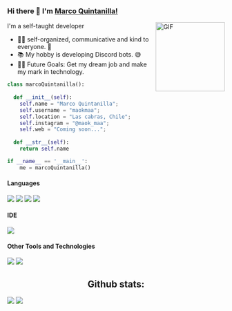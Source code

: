 ### Hi there 👋 I'm [Marco Quintanilla!](https://github.com/Danushka2/Danushka2/)

<img align="right" alt="GIF" height="160px" src="https://github.com/7oSkaaa/7oSkaaa/blob/main/Images/about_me.gif?raw=true" />

 I'm a self-taught developer

- 👨‍💻 self-organized, communicative and kind to everyone. 🦾
- 📚 My hobby is developing Discord bots. 😅
- 💪🏼 Future Goals: Get my dream job and make my mark in technology.

```python
class marcoQuintanilla():
    
  def __init__(self):
    self.name = "Marco Quintanilla";
    self.username = "maokmaa";
    self.location = "Las cabras, Chile";
    self.instagram = "@maok_maa";
    self.web = "Coming soon...";
  
  def __str__(self):
    return self.name

if __name__ == '__main__':
    me = marcoQuintanilla()
```
<h4> Languages </h4>
<span> 
  <img src="https://img.shields.io/badge/HTML5-E34F26?style=for-the-badge&logo=html5&logoColor=white">
  <img src="https://img.shields.io/badge/CSS3-1572B6?style=for-the-badge&logo=css3&logoColor=white">
  <img src="https://img.shields.io/badge/JavaScript-F7DF1E?style=for-the-badge&logo=javascript&logoColor=black">
  <img src="https://img.shields.io/badge/python-3670A0?style=for-the-badge&logo=python&logoColor=ffdd54">
</span>

<h4> IDE </h4>
<span>
<img src="https://img.shields.io/badge/Visual_Studio_Code-0078D4?style=for-the-badge&logo=visual%20studio%20code&logoColor=white">

<h4> Other Tools and Technologies </h4>
<span>
  <img src="https://img.shields.io/badge/Git-F05032?style=for-the-badge&logo=git&logoColor=white">
  <img src="https://img.shields.io/badge/Xampp-F37623?style=for-the-badge&logo=xampp&logoColor=white">
</span>

<h2 align="center">Github stats:</h2> 

[![](https://github-readme-stats.vercel.app/api?username=maokmaa&show_icons=true&theme=tokyonight&hide_border=true&locale=en)](https://github.com/Elanza-48)
[![](https://github-readme-streak-stats.herokuapp.com/?user=maokmaa&theme=material-palenight)](https://github.com/Elanza-48)
</div>
